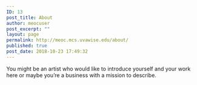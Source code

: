 ```yaml
---
ID: 13
post_title: About
author: meocuser
post_excerpt: ""
layout: page
permalink: http://meoc.mcs.uvawise.edu/about/
published: true
post_date: 2018-10-23 17:49:32
---
```

You might be an artist who would like to introduce yourself and your work here or maybe you&rsquo;re a business with a mission to describe.